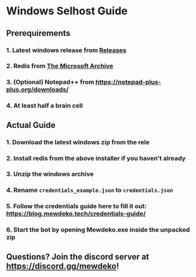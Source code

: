 ﻿# Windows Selhost Guide

## Prerequirements

### 1. Latest windows release from [Releases](https://github.com/Sylveon76/Mewdeko/releases)

### 2. Redis from [The Microsoft Archive](https://github.com/microsoftarchive/redis/releases/download/win-3.0.504/Redis-x64-3.0.504.msi)

### 3. (Optional) Notepad++ from https://notepad-plus-plus.org/downloads/

### 4. At least half a brain cell

## Actual Guide

### 1. Download the latest windows zip from the rele

### 2. Install redis from the above installer if you haven't already

### 3. Unzip the windows archive

### 4. Rename `credentials_example.json` to `credentials.json`

### 5. Follow the credentials guide here to fill it out: https://blog.mewdeko.tech/credentials-guide/

### 6. Start the bot by opening Mewdeko.exe inside the unpacked zip

## Questions? Join the discord server at https://discord.gg/mewdeko!




